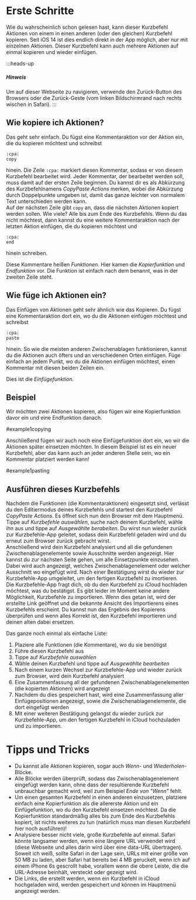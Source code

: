 # Erste Schritte

Wie du wahrscheinlich schon gelesen hast, kann dieser Kurzbefehl Aktionen von einem in einen anderen (oder den gleichen) Kurzbefehl kopieren. Seit iOS 14 ist dies endlich direkt in der App möglich, aber nur mit einzelnen Aktionen. Dieser Kurzbefehl kann auch mehrere Aktionen auf einmal kopieren und wieder einfügen.

:::heads-up
##### Hinweis
Um auf dieser Webseite zu navigieren, verwende den Zurück-Button des Browsers oder die Zurück-Geste (vom linken Bildschirmrand nach rechts wischen in Safari).
:::

## Wie kopiere ich Aktionen?
Das geht sehr einfach. Du fügst eine Kommentaraktion vor der Aktion ein, die du kopieren möchtest und schreibst
```
:cpa:
copy
```
hinein. Die Zeile `:cpa:` markiert diesen Kommentar, sodass er von diesem Kurzbefehl bearbeitet wird. Jeder Kommentar, der bearbeitet werden soll, muss damit auf der ersten Zeile beginnen. Du kannst dir es als Abkürzung des Kurzbefehlnamens _CopyPaste Actions_ merken, wobei die Abkürzung durch Doppelpunkte umgeben ist, damit das ganze leichter von normalem Text unterschieden werden kann.  
Auf der nächsten Zeile gibt `copy` an, dass die nächsten Aktionen kopiert werden sollen. Wie viele? Alle bis zum Ende des Kurzbefehls. Wenn du das nicht möchtest, dann kannst du eine weitere Kommentaraktion nach der letzten Aktion einfügen, die du kopieren möchtest und
```
:cpa:
end
```
hinein schreiben.

Diese Kommentare heißen _Funktionen_. Hier kamen die _Kopierfunktion_ und _Endfunktion_ vor. Die Funktion ist einfach nach dem benannt, was in der zweiten Zeile steht.

## Wie füge ich Aktionen ein?
Das Einfügen von Aktionen geht sehr ähnlich wie das Kopieren. Du fügst eine Kommentaraktion dort ein, wo du die Aktionen einfügen möchtest und schreibst
```
:cpa:
paste
```
hinein. So wie die meisten anderen Zwischenablagen funktionieren, kannst du die Aktionen auch öfters und an verschiedenen Orten einfügen. Füge einfach an jedem Punkt, wo du die Aktionen einfügen möchtest, einen Kommentar mit diesen beiden Zeilen ein.

Dies ist die _Einfügefunktion_.

## Beispiel
Wir möchten zwei Aktionen kopieren, also fügen wir eine Kopierfunktion davor ein und eine Endfunktion danach.

#example1copying

Anschließend fügen wir auch noch eine Einfügefunktion dort ein, wo wir die Aktionen später einsetzen möchten. In diesem Beispiel ist es ein neuer Kurzbefehl, aber das kann auch an jeder anderen Stelle sein, wo ein Kommentar platziert werden kann!

#example1pasting

## Ausführen dieses Kurzbefehls
Nachdem die Funktionen (die Kommentaraktionen) eingesetzt sind, verlässt du den Editiermodus deines Kurzbefehls und startest den Kurzbefehl _CopyPaste Actions_. Es öffnet sich nun dein Browser mit dem Hauptmenü. Tippe auf _Kurzbefehle auswählen_, suche nach deinem Kurzbefehl, wähle ihn aus und tippe auf _Ausgewählte berabeiten_. Du wirst nun wieder zurück zur Kurzbefehle-App geleitet, sodass dein Kurzbefehl geladen wird und du erneut zum Browser zurück gebracht wirst.  
Anschließend wird dein Kurzbefehl analysiert und all die gefundenen Zwischenablagenelemente sowie Ausschnitte werden angezeigt. Hier kannst du zur nächsten Seite gehen, um alle Einsetzpunkte einzusehen. Dabei wird auch angezeigt, welches Zwischenablagenelement oder welcher Ausschnitt wo eingefügt wird. Nach einer Bestätigung wirst du wieder zur Kurzbefehle-App umgeleitet, um den fertigen Kurzbefehl zu imortieren.  
Die Kurzbefehle-App fragt dich, ob du den Kurzbefehl zu iCloud hochladen möchtest, was du bestätigst. Es gibt leider im Moment keine andere Möglichkeit, Kurzbefehle zu importieren. Wenn dies getan ist, wird der erstellte Link geöffnet und die bekannte Ansicht des Importierens eines Kurzbefehls erscheint. Du kannst nun das Ergebnis des Kopierens überprüfen und wenn alles Korrekt ist, den Kurzbefehl importieren und deinen alten dabei ersetzen.

Das ganze noch einmal als einfache Liste:
1. Plaziere alle Funktionen (die Kommentare), wo du sie benötigst
2. Führe diesen Kurzbefehl aus
3. Tippe auf _Kurzbefehle auswählen_
4. Wähle deinen Kurzbefehl und tippe auf _Ausgewählte bearbeiten_
5. Nach einem kurzen Wechsel zur Kurzbefehle-App und wieder zurück zum Browser, wird dein Kurzbefehl analysiert
6. Eine Zusammenfassung all der gefundenen Zwischenablagenelementen (die kopierten Aktionen) wird angezeigt
7. Nachdem du dies gespeichert hast, wird eine Zusammenfassung aller Einfügepositionen angezeigt, sowie die Zwischenablagenelemente, die dort eingefügt werden
8. Mit einer weiteren Bestätigung gelangst du wieder zurück zur Kurzbefehle-App, um den fertigen Kurzbefehl in iCloud hochzuladen und zu importieren.

# Tipps und Tricks

* Du kannst alle Aktionen kopieren, sogar auch _Wenn_- und _Wiederholen_-Blöcke.
* Alle Blöcke werden überprüft, sodass das Zwischenablagenelement eingefügt werden kann, ohne dass der resultierende Kurzbefehl unbrauchbar gemacht wird, weil zum Beispiel _Ende von "Wenn"_ fehlt.
* Um einen gesamten Kurzbefehl in einen anderen einzusetzen, platziere einfach eine Kopierfunktion als die allererste Aktion und ein Einfügefunktion, wo du den Kurzbefehl einsetzen möchtest. Da die Kopierfunktion standardmäßig alles bis zum Ende des Kurzbefehls kopiert, ist nichts weiteres zu tun (natürlich muss man diesen Kurzbefehl hier noch ausführen)!
* Analysiere besser nicht viele, große Kurzbefehle auf einmal. Safari könnte langsamer werden, wenn eine längere URL verwendet wird (diese Webseite und alles darin wird über eine data-URL übertragen). Soweit ich weiß, sollte Safari in der Lage sein, URLs mit einer größe von 50 MB zu laden, aber Safari hat bereits bei 4 MB geruckelt, wenn ich auf einem iPhone 6s gescrollt habe, vorallem wenn die obere Leiste, die die URL-Adresse beinhält, versteckt oder gezeigt wird.
* Die Links, die erstellt werden, wenn ein Kurzbefehl in iCloud hochgeladen wird, werden gespeichert und können im Hauptmenü angezeigt werden.
